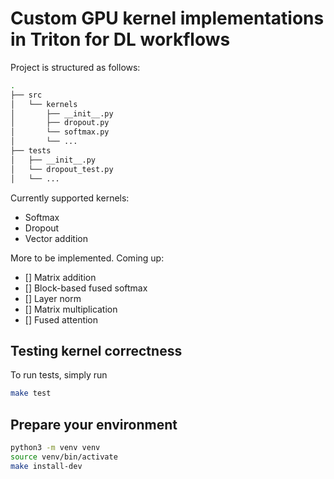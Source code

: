 # Custom GPU kernel implementations in Triton for DL workflows

Project is structured as follows:

```bash
.
├── src
│   └── kernels
│       ├── __init__.py
│       ├── dropout.py
│       └── softmax.py
│       └── ...
├── tests
│   ├── __init__.py
│   └── dropout_test.py
│   └── ...

```

Currently supported kernels:

- Softmax
- Dropout
- Vector addition

More to be implemented. Coming up:

- [] Matrix addition
- [] Block-based fused softmax
- [] Layer norm
- [] Matrix multiplication
- [] Fused attention

## Testing kernel correctness

To run tests, simply run

```bash
make test
```

## Prepare your environment

```bash
python3 -m venv venv
source venv/bin/activate
make install-dev
```

